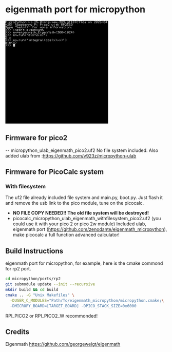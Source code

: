 # eigenmath port for micropython

![PicoCalc screenshoot](./imgs/screenshot.jpg)

## Firmware for pico2
-- micropython_ulab_eigenmath_pico2.uf2
No file system included. Also added ulab from :https://github.com/v923z/micropython-ulab


## Firmware for PicoCalc system
### With filesystem
The uf2 file already included file system and main.py, boot.py. Just flash it and remove the usb link to the pico module, tune on the picocalc. 
- **NO FILE COPY NEEDED!! The old file system will be destroyed!**
- picocalc_micropython_ulab_eigenmath_withfilesystem_pico2.uf2 (you could use it with your pico 2 or pico 2w module)
Included ulab, eigenmath port (https://github.com/zenodante/eigenmath_micropython), make picocalc a full function advanced calculator!

## Build Instructions
eigenmath port for micropython, for example, here is the cmake commond for rp2 port.

```sh
cd micropython/ports/rp2
git submodule update --init --recursive
mkdir build && cd build
cmake .. -G "Unix Makefiles" \
  -DUSER_C_MODULES="Path/To/eigenmath_micropython/micropython.cmake;\
  -DMICROPY_BOARD=[TARGET_BOARD] -DPICO_STACK_SIZE=0x6000
```
RPI_PICO2 or RPI_PICO2_W recommonded!


## Credits
Eigenmath https://github.com/georgeweigt/eigenmath